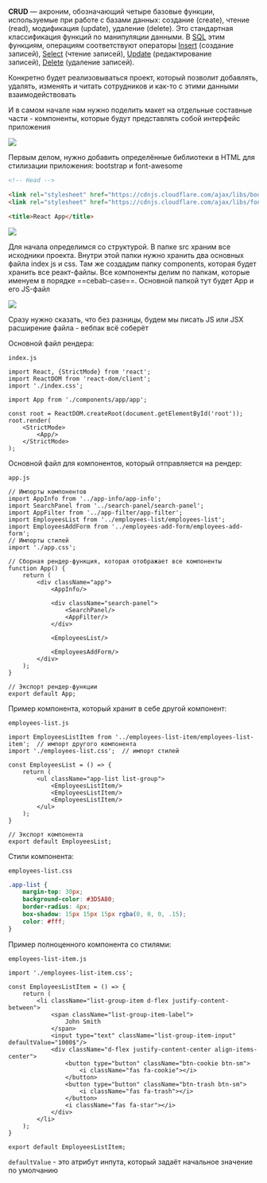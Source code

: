 
**CRUD** — акроним, обозначающий четыре базовые функции, используемые при работе с базами данных: создание (create), чтение (read), модификация (update), удаление (delete). Это стандартная классификация функций по манипуляции данными.
В [SQL](https://ru.wikipedia.org/wiki/SQL "SQL") этим функциям, операциям соответствуют операторы [Insert](https://ru.wikipedia.org/wiki/Insert_(SQL) "Insert (SQL)") (создание записей), [Select](https://ru.wikipedia.org/wiki/Select_(SQL) "Select (SQL)") (чтение записей), [Update](https://ru.wikipedia.org/wiki/Update_(SQL) "Update (SQL)") (редактирование записей), [Delete](https://ru.wikipedia.org/wiki/Delete_(SQL) "Delete (SQL)") (удаление записей).

Конкретно будет реализовываться проект, который позволит добавлять, удалять, изменять и читать сотрудников и как-то с этими данными взаимодействовать

И в самом начале нам нужно поделить макет на отдельные составные части - компоненты, которые будут представлять собой интерфейс приложения

![](_png/eb6cac024ff38107591888688b03c548.png)

Первым делом, нужно добавить определённые библиотеки в HTML для стилизации приложения: bootstrap и font-awesome

```HTML
<!-- Head -->

<link rel="stylesheet" href="https://cdnjs.cloudflare.com/ajax/libs/bootstrap/5.2.1/css/bootstrap.min.css"/>  
<link rel="stylesheet" href="https://cdnjs.cloudflare.com/ajax/libs/font-awesome/6.2.0/css/all.min.css"/>  

<title>React App</title>  
```

![](_png/ab938159472a178d75d139943aed263b.png)

Для начала определимся со структурой. В папке src храним все исходники проекта. Внутри этой папки нужно хранить два основных файла index js и css. Там же создадим папку components, которая будет хранить все реакт-файлы. Все компоненты делим по папкам, которые именуем в порядке ==cebab-case==. Основной папкой тут будет App и его JS-файл

![](_png/22992de2412be6be28ca828de973237d.png)

Сразу нужно сказать, что без разницы, будем мы писать JS или JSX расширение файла - вебпак всё соберёт

Основной файл рендера: 

`index.js`
```JSX
import React, {StrictMode} from 'react';  
import ReactDOM from 'react-dom/client';  
import './index.css';  
  
import App from './components/app/app';  
  
const root = ReactDOM.createRoot(document.getElementById('root'));  
root.render(  
    <StrictMode>  
        <App/>  
    </StrictMode>  
);
```

Основной файл для компонентов, который отправляется на рендер:

`app.js`
```JSX
// Импорты компонентов
import AppInfo from '../app-info/app-info';  
import SearchPanel from '../search-panel/search-panel';  
import AppFilter from '../app-filter/app-filter';  
import EmployeesList from '../employees-list/employees-list';  
import EmployeesAddForm from '../employees-add-form/employees-add-form';  
// Импорты стилей
import './app.css';  

// Сборная рендер-функция, которая отображает все компоненты
function App() {  
    return (  
        <div className="app">  
            <AppInfo/>  
  
            <div className="search-panel">  
                <SearchPanel/>  
                <AppFilter/>  
            </div>  
  
            <EmployeesList/>  
  
            <EmployeesAddForm/>  
        </div>  
    );  
}  

// Экспорт рендер-функции
export default App;
```

Пример компонента, который хранит в себе другой компонент:

`employees-list.js`
```JSX
import EmployeesListItem from '../employees-list-item/employees-list-item';  // импорт другого компонента
import './employees-list.css';  // импорт стилей
  
const EmployeesList = () => {  
    return (  
        <ul className="app-list list-group">  
            <EmployeesListItem/>  
            <EmployeesListItem/>  
            <EmployeesListItem/>  
        </ul>  
    );  
}  

// Экспорт компонента 
export default EmployeesList;
```

Стили компонента:

`employees-list.css`
```CSS
.app-list {  
    margin-top: 30px;  
    background-color: #3D5A80;  
    border-radius: 4px;  
    box-shadow: 15px 15px 15px rgba(0, 0, 0, .15);  
    color: #fff;  
}
```

Пример полноценного компонента со стилями:

`employees-list-item.js`
```JSX
import './employees-list-item.css';  
  
const EmployeesListItem = () => {  
    return (  
        <li className="list-group-item d-flex justify-content-between">  
            <span className="list-group-item-label">  
                John Smith  
            </span>  
            <input type="text" className="list-group-item-input" defaultValue="1000$"/>  
            <div className="d-flex justify-content-center align-items-center">  
                <button type="button" className="btn-cookie btn-sm">  
                    <i className="fas fa-cookie"></i>  
                </button>  
                <button type="button" className="btn-trash btn-sm">  
                    <i className="fas fa-trash"></i>  
                </button>  
                <i className="fas fa-star"></i>  
            </div>  
        </li>  
    );  
}  
  
export default EmployeesListItem;
```

`defaultValue` - это атрибут инпута, который задаёт начальное значение по умолчанию